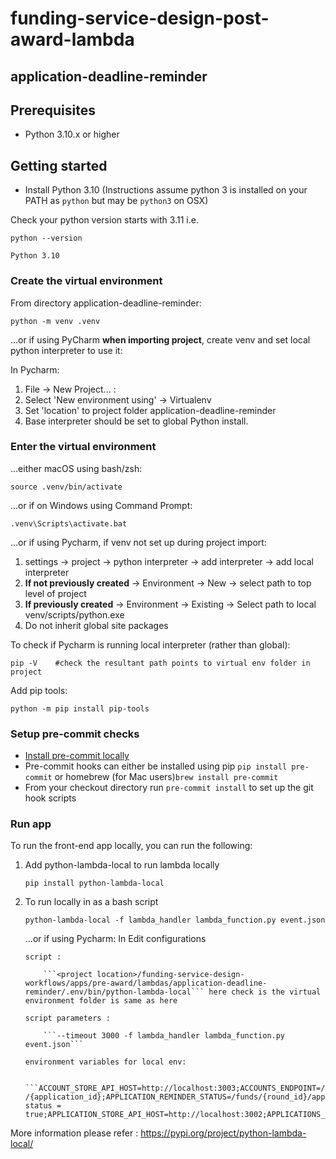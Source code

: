 # funding-service-design-post-award-lambda

## application-deadline-reminder

## Prerequisites

- Python 3.10.x or higher

## Getting started
* Install Python 3.10
(Instructions assume python 3 is installed on your PATH as `python` but may be `python3` on OSX)

Check your python version starts with 3.11 i.e.
```
python --version

Python 3.10
```

### Create the virtual environment

From directory application-deadline-reminder:

```
python -m venv .venv
```

...or if using PyCharm **when importing project**, create venv and set local python interpreter to use it:

In Pycharm:
1) File -> New Project... :
2) Select 'New environment using' -> Virtualenv
3) Set 'location' to project folder application-deadline-reminder
4) Base interpreter should be set to global Python install.

### Enter the virtual environment

...either macOS using bash/zsh:

    source .venv/bin/activate

...or if on Windows using Command Prompt:

    .venv\Scripts\activate.bat

...or if using Pycharm, if venv not set up during project import:

1) settings -> project -> python interpreter -> add interpreter -> add local interpreter
2) **If not previously created** -> Environment -> New -> select path to top level of project
3) **If previously created** -> Environment -> Existing -> Select path to local venv/scripts/python.exe
4) Do not inherit global site packages

To check if Pycharm is running local interpreter (rather than global):

    pip -V    #check the resultant path points to virtual env folder in project

Add pip tools:
```
python -m pip install pip-tools
```

### Setup pre-commit checks

* [Install pre-commit locally](https://pre-commit.com/#installation)
* Pre-commit hooks can either be installed using pip `pip install pre-commit` or homebrew (for Mac users)`brew install pre-commit`
* From your checkout directory run `pre-commit install` to set up the git hook scripts

### Run app
To run the front-end app locally, you can run the following:

01) Add python-lambda-local to run lambda locally

    ```
    pip install python-lambda-local
    ```

02) To run locally in as a bash script

    ```
    python-lambda-local -f lambda_handler lambda_function.py event.json
    ```

    ...or if using Pycharm: In Edit configurations


        script :

            ```<project location>/funding-service-design-workflows/apps/pre-award/lambdas/application-deadline-reminder/.env/bin/python-lambda-local``` here check is the virtual environment folder is same as here

        script parameters :

            ```--timeout 3000 -f lambda_handler lambda_function.py event.json```

        environment variables for local env:

            ```ACCOUNT_STORE_API_HOST=http://localhost:3003;ACCOUNTS_ENDPOINT=/accounts;APPLICATION_ENDPOINT=/applications /{application_id};APPLICATION_REMINDER_STATUS=/funds/{round_id}/application_reminder_status?status = true;APPLICATION_STORE_API_HOST=http://localhost:3002;APPLICATIONS_ENDPOINT=/applications;FUND_ENDPOINT=/funds/{fund_id};FUND_EVENT_ENDPOINT=/funds/{fund_id}/rounds/{round_id}/event/{event_id};FUND_EVENTS_ENDPOINT=/funds/{fund_id}/rounds/{round_id}/events;FUND_ROUNDS_ENDPOINT=/funds/{fund_id}/rounds;FUND_STORE_API_HOST=http://localhost:3001;FUNDS_ENDPOINT=/funds;NOTIFICATION_SERVICE_API_HOST=http://localhost:3006;NOTIFY_TEMPLATE_APPLICATION_DEADLINE_REMINDER=APPLICATION_DEADLINE_REMINDER;NOTIFY_TEMPLATE_INCOMPLETE_APPLICATION=INCOMPLETE_APPLICATION_RECORDS;PYTHONUNBUFFERED=1;SEND_ENDPOINT=/send```


More information please refer : https://pypi.org/project/python-lambda-local/
